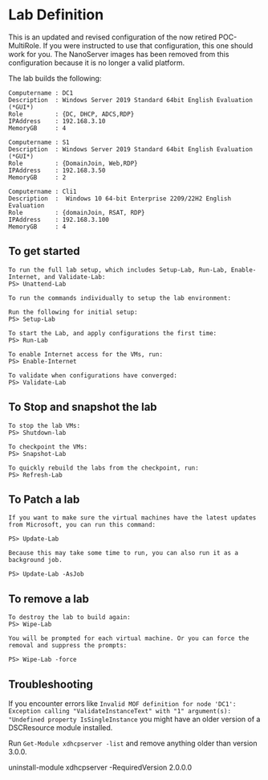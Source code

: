# Lab Definition

This is an updated and revised configuration of the now retired POC-MultiRole.
If you were instructed to use that configuration, this one should work for you.
The NanoServer images has been removed from this configuration because it is no longer a valid platform.

The lab builds the following:

    Computername : DC1
    Description  : Windows Server 2019 Standard 64bit English Evaluation (*GUI*)
    Role         : {DC, DHCP, ADCS,RDP}
    IPAddress    : 192.168.3.10
    MemoryGB     : 4

    Computername : S1
    Description  : Windows Server 2019 Standard 64bit English Evaluation (*GUI*)
    Role         : {DomainJoin, Web,RDP}
    IPAddress    : 192.168.3.50
    MemoryGB     : 2

    Computername : Cli1
    Description  :  Windows 10 64-bit Enterprise 2209/22H2 English Evaluation
    Role         : {domainJoin, RSAT, RDP}
    IPAddress    : 192.168.3.100
    MemoryGB     : 4

## To get started

    To run the full lab setup, which includes Setup-Lab, Run-Lab, Enable-Internet, and Validate-Lab:
    PS> Unattend-Lab

    To run the commands individually to setup the lab environment:

    Run the following for initial setup:
    PS> Setup-Lab

    To start the Lab, and apply configurations the first time:
    PS> Run-Lab

    To enable Internet access for the VMs, run:
    PS> Enable-Internet

    To validate when configurations have converged:
    PS> Validate-Lab

## To Stop and snapshot the lab

    To stop the lab VMs:
    PS> Shutdown-lab

    To checkpoint the VMs:
    PS> Snapshot-Lab

    To quickly rebuild the labs from the checkpoint, run:
    PS> Refresh-Lab

## To Patch a lab

    If you want to make sure the virtual machines have the latest updates from Microsoft, you can run this command:

    PS> Update-Lab

    Because this may take some time to run, you can also run it as a background job.

    PS> Update-Lab -AsJob

## To remove a lab

    To destroy the lab to build again:
    PS> Wipe-Lab

    You will be prompted for each virtual machine. Or you can force the removal and suppress the prompts:

    PS> Wipe-Lab -force

## Troubleshooting

If you encounter errors like `Invalid MOF definition for node 'DC1': Exception calling "ValidateInstanceText" with "1" argument(s): "Undefined
property IsSingleInstance` you might have an older version of a DSCResource module installed.

Run `Get-Module xdhcpserver -list` and remove anything older than version 3.0.0.

uninstall-module xdhcpserver -RequiredVersion 2.0.0.0
